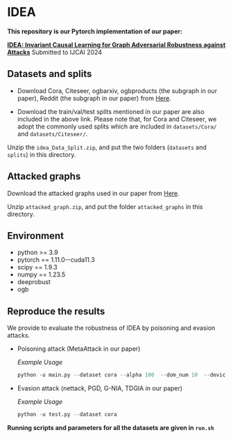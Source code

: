 # IDEA

**This repository is our Pytorch implementation of our paper:**

**[IDEA: Invariant Causal Learning for Graph Adversarial Robustness against Attacks](https://openreview.net/forum?id=gdkVF0pDrC)**
Submitted to IJCAI 2024 

## Datasets and splits

- Download  Cora, Citeseer, ogbarxiv, ogbproducts (the subgraph in our paper), Reddit (the subgraph in our paper) from [Here](https://drive.google.com/file/d/11le9BFqRhPudZvgXiWE3nlhE-uUvOEhx/view?usp=share_link).

- Download the train/val/test splits mentioned in our paper are also included in the above link. Please note that, for Cora and Citeseer, we adopt the commonly used splits which are included in `datasets/Cora/` and `datasets/Citeseer/`.

Unzip the  `idea_Data_Split.zip`, and put the two folders (`datasets` and `splits`) in this directory.




## Attacked graphs 

Download the attacked graphs used in our paper from [Here](https://drive.google.com/file/d/17hioKNvJUHLiRCgeO4suRU7dB19H6yMG/view?usp=sharing). 

Unzip `attacked_graph.zip`, and put the folder `attacked_graphs` in this directory.



## Environment

- python >= 3.9
- pytorch == 1.11.0--cuda11.3
- scipy == 1.9.3
- numpy == 1.23.5
- deeprobust
- ogb


## Reproduce the results

We provide to evaluate the robustness of IDEA by poisoning and evasion attacks.

- Poisoning attack (MetaAttack in our paper)

  *Example Usage*

  ```python
  python -u main.py --dataset cora --alpha 100  --dom_num 10  --device 1
  ```


- Evasion attack (nettack, PGD, G-NIA, TDGIA in our paper)

  *Example Usage*

  ```python
  python -u test.py --dataset cora
  ```
  



**Running scripts and parameters for all the datasets are given in `run.sh`**


